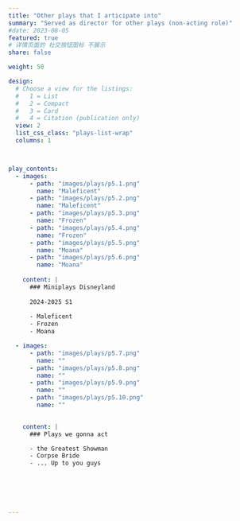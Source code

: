 ```yaml
---
title: "Other plays that I articipate into"
summary: "Served as director for other plays (non-acting role)"
#date: 2023-08-05 
featured: true
# 详情页面的 社交按钮图标 不展示 
share: false

weight: 50

design:
  # Choose a view for the listings:
  #   1 = List
  #   2 = Compact
  #   3 = Card
  #   4 = Citation (publication only)
  view: 2
  list_css_class: "plays-list-wrap"
  columns: 1



play_contents:
  - images:
      - path: "images/plays/p5.1.png"
        name: "Maleficent"
      - path: "images/plays/p5.2.png"
        name: "Maleficent"
      - path: "images/plays/p5.3.png"
        name: "Frozen"
      - path: "images/plays/p5.4.png"
        name: "Frozen"
      - path: "images/plays/p5.5.png"
        name: "Moana"
      - path: "images/plays/p5.6.png"
        name: "Moana"
        
    content: | 
      ### Miniplays Disneyland
      
      2024-2025 S1
      
      - Maleficent
      - Frozen
      - Moana

  - images: 
      - path: "images/plays/p5.7.png"
        name: ""
      - path: "images/plays/p5.8.png"
        name: ""
      - path: "images/plays/p5.9.png"
        name: ""
      - path: "images/plays/p5.10.png"
        name: ""
        

    content: |
      ### Plays we gonna act

      - the Greatest Showman
      - Corpse Bride
      - ... Up to you guys






---
```




